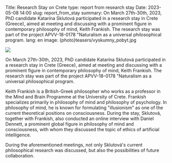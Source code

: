 Title: Research Stay on Crete
type: report from research stay
Date: 2023-05-08 14:00
slug: report_from_stay
summary: On March 27th-30th, 2023, PhD candidate Katarína Sklutová participated in a research stay in Crete (Greece), aimed at meeting and discussing with a prominent figure in contemporary philosophy of mind, Keith Frankish. The research stay was part of the project APVV-18-0178 "Naturalism as a universal philosophical program.
lang: en
image: {photo}teasers/vyskumny_pobyt.jpg

<img class="right" src="{static}/photos/vyskumny_pobyt/katarina_keith.jpg">

On March 27th-30th, 2023, PhD candidate Katarína Sklutová participated in a research stay in Crete (Greece), aimed at meeting and discussing with a prominent figure in contemporary philosophy of mind, Keith Frankish. The research stay was part of the project APVV-18-0178 "Naturalism as a universal philosophical program.

Keith Frankish is a British-Greek philosopher who works as a professor in the Mind and Brain Programme at the University of Crete. Frankish specializes primarily in philosophy of mind and philosophy of psychology. In philosophy of mind, he is known for formulating "illusionism" as one of the current theoretical positions on consciousness. During the stay, Sklutová, together with Frankish, also conducted an online interview with Daniel Dennett, a prominent global figure in philosophy of mind and consciousness, with whom they discussed the topic of ethics of artificial intelligence.

During the aforementioned meetings, not only Sklutová's current philosophical research was discussed, but also the possibilities of future collaboration.


